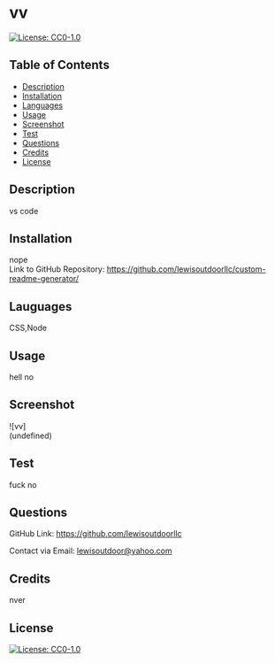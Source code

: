  
  # vv 
  [![License: CC0-1.0](https://licensebuttons.net/l/zero/1.0/80x15.png)](http://creativecommons.org/publicdomain/zero/1.0/)
  ## Table of Contents 
  
  * [Description](#description)
  * [Installation](#installation)
  * [Languages](#languages)
  * [Usage](#usage)
  * [Screenshot](#screenshot)
  * [Test](#test)
  * [Questions](#questions)
  * [Credits](#credits)
  * [License](#license)
  
  ## Description
  vs code
  
  ## Installation
  nope  
  Link to GitHub Repository: https://github.com/lewisoutdoorllc/custom-readme-generator/
  
  ## Lauguages
  CSS,Node
  
  ## Usage
  hell no

  ## Screenshot
  ![vv]  
  (undefined)

  ## Test
  fuck no
  ## Questions  

  GitHub Link: https://github.com/lewisoutdoorllc

  Contact via Email: lewisoutdoor@yahoo.com

  ## Credits
  nver

  ## License
  [![License: CC0-1.0](https://licensebuttons.net/l/zero/1.0/80x15.png)](http://creativecommons.org/publicdomain/zero/1.0/)
  
    